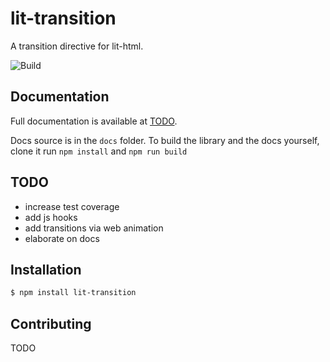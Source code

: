 
# lit-transition

A transition directive for lit-html.

![Build](https://github.com/sijakret/lit-transition/workflows/Build/badge.svg?branch=master)

## Documentation

Full documentation is available at [TODO](https://TODO).

Docs source is in the `docs` folder.
To build the library and the docs yourself,
clone it run `npm install` and `npm run build`


## TODO

* increase test coverage
* add js hooks
* add transitions via web animation
* elaborate on docs

## Installation

```bash
$ npm install lit-transition
```

## Contributing

TODO